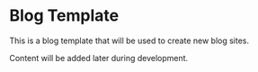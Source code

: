 # Blog Template

This is a blog template that will be used to create new blog sites.

Content will be added later during development.